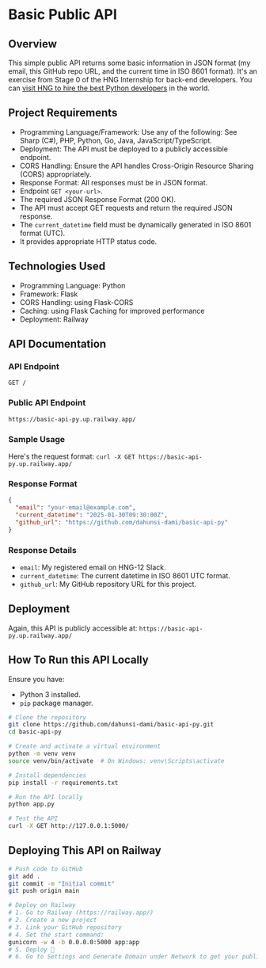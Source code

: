 # Basic Public API

## Overview
This simple public API returns some basic information in JSON format (my email, this GitHub repo URL, and the current time in ISO 8601 format). It's an exercise from Stage 0 of the HNG Internship for back-end developers. You can [visit HNG to hire the best Python developers](https://hng.tech/hire/python-developers) in the world.

## Project Requirements
- Programming Language/Framework: Use any of the following: See Sharp (C#), PHP, Python, Go, Java, JavaScript/TypeScript.
- Deployment: The API must be deployed to a publicly accessible endpoint.
- CORS Handling: Ensure the API handles Cross-Origin Resource Sharing (CORS) appropriately.
- Response Format: All responses must be in JSON format.
- Endpoint `GET <your-url>`.
- The required JSON Response Format (200 OK).
- The API must accept GET requests and return the required JSON response.
- The `current_datetime` field must be dynamically generated in ISO 8601 format (UTC).
- It provides appropriate HTTP status code.

## Technologies Used
- Programming Language: Python
- Framework: Flask
- CORS Handling: using Flask-CORS
- Caching: using Flask Caching for improved performance
- Deployment: Railway

## API Documentation

### API Endpoint
`GET /`

### Public API Endpoint
`https://basic-api-py.up.railway.app/`

### Sample Usage
Here's the request format:
`curl -X GET https://basic-api-py.up.railway.app/`

### Response Format
```JSON
{
  "email": "your-email@example.com",
  "current_datetime": "2025-01-30T09:30:00Z",
  "github_url": "https://github.com/dahunsi-dami/basic-api-py"
}
```

### Response Details
- `email`: My registered email on HNG-12 Slack.
- `current_datetime`: The current datetime in ISO 8601 UTC format.
- `github_url`: My GitHub repository URL for this project.

## Deployment
Again, this API is publicly accessible at:
`https://basic-api-py.up.railway.app/`

## How To Run this API Locally
Ensure you have:
- Python 3 installed.
- `pip` package manager.

```Bash
# Clone the repository
git clone https://github.com/dahunsi-dami/basic-api-py.git
cd basic-api-py

# Create and activate a virtual environment
python -m venv venv
source venv/bin/activate  # On Windows: venv\Scripts\activate

# Install dependencies
pip install -r requirements.txt

# Run the API locally
python app.py

# Test the API
curl -X GET http://127.0.0.1:5000/
```

## Deploying This API on Railway
```Bash
# Push code to GitHub
git add .
git commit -m "Initial commit"
git push origin main

# Deploy on Railway
# 1. Go to Railway (https://railway.app/)
# 2. Create a new project
# 3. Link your GitHub repository
# 4. Set the start command:
gunicorn -w 4 -b 0.0.0.0:5000 app:app
# 5. Deploy 🚀
# 6. Go to Settings and Generate Domain under Network to get your publicly accessible API URL.
```
